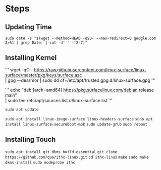 
# Steps

## Updating Time 

`sudo date -s "$(wget --method=HEAD -qSO- --max-redirect=0 google.com 2>&1 | grep Date: | cut -d' ' -f2-7)"`

## Installing Kernel
''' wget -qO - https://raw.githubusercontent.com/linux-surface/linux-surface/master/pkg/keys/surface.asc \
    | gpg --dearmor | sudo dd of=/etc/apt/trusted.gpg.d/linux-surface.gpg '''

''' echo "deb [arch=amd64] https://pkg.surfacelinux.com/debian release main" \
	| sudo tee /etc/apt/sources.list.d/linux-surface.list '''

`sudo apt update`

`sudo apt install linux-image-surface linux-headers-surface`
`sudo apt install linux-surface-secureboot-mok`
`sudo update-grub`
`sudo reboot`

## Installing Touch

`sudo apt install git dkms build-essential`
`git clone https://github.com/quo/ithc-linux.git`
`cd ithc-linux`
`make`
`sudo make dkms-install`
`sudo modeprobe ithc`
